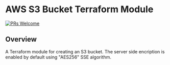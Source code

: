 # AWS S3 Bucket Terraform Module

[![PRs Welcome](https://img.shields.io/badge/PRs-welcome-brightgreen.svg?style=flat-square)](http://makeapullrequest.com)

## Overview
A Terraform module for creating an S3 bucket. The server side encription is enabled by default using "AES256" SSE algorithm. 